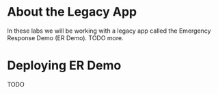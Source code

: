 # About the Legacy App
In these labs we will be working with a legacy app called the Emergency Response Demo (ER Demo). TODO more.

# Deploying ER Demo
TODO